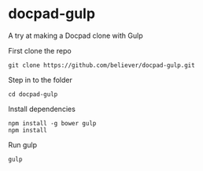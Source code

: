 docpad-gulp
===========

A try at making a Docpad clone with Gulp

First clone the repo

    git clone https://github.com/believer/docpad-gulp.git

Step in to the folder

    cd docpad-gulp

Install dependencies
    
    npm install -g bower gulp
    npm install
    
Run gulp

    gulp
    
    
